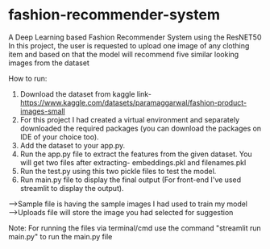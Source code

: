 # fashion-recommender-system
A Deep Learning based Fashion Recommender System using the ResNET50
In this project, the user is requested to upload one image of any clothing item and based on that the model will recommend five similar looking images from the dataset


How to run:
1. Download the dataset from kaggle
link- https://www.kaggle.com/datasets/paramaggarwal/fashion-product-images-small
2. For this project I had created a virtual environment and separately downloaded the required packages (you can download the packages on IDE of your choice too).
4. Add the dataset to your app.py.
3. Run the app.py file to extract the features from the given dataset. You will get two files after extracting- embeddings.pkl and filenames.pkl
4. Run the test.py using this two pickle files to test the model.
5. Run main.py file to display the final output (For front-end I've used streamlit to display the output).


-->Sample file is having the sample images I had used to train my model <br />
-->Uploads file will store the image you had selected for suggestion


Note:
For running the files via terminal/cmd use the command "streamlit run main.py" to run the main.py file
